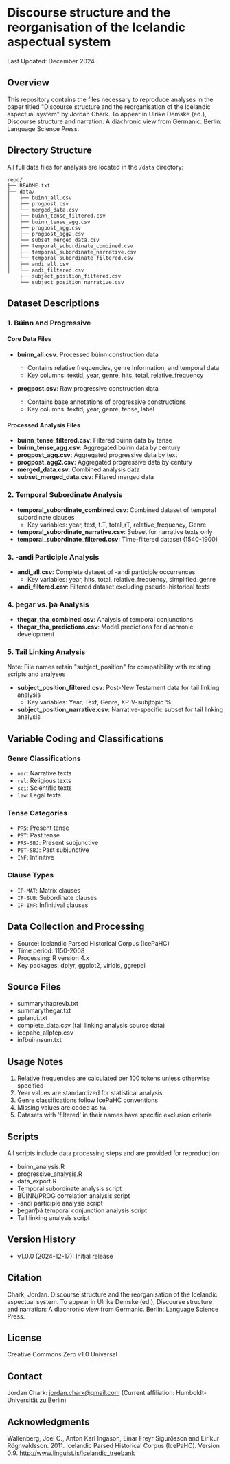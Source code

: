 # Discourse structure and the reorganisation of the Icelandic aspectual system
Last Updated: December 2024

## Overview
This repository contains the files necessary to reproduce analyses in the paper titled "Discourse structure and the reorganisation of the Icelandic aspectual system" by Jordan Chark. To appear in Ulrike Demske (ed.), Discourse structure and narration: A diachronic view from Germanic. Berlin: Language Science Press.

## Directory Structure
All full data files for analysis are located in the `/data` directory:
```
repo/
├── README.txt
├── data/
│   ├── buinn_all.csv
│   ├── progpost.csv
│   └── merged_data.csv
│   ├── buinn_tense_filtered.csv
│   ├── buinn_tense_agg.csv
│   ├── progpost_agg.csv
│   ├── progpost_agg2.csv
│   └── subset_merged_data.csv
│   ├── temporal_subordinate_combined.csv
│   ├── temporal_subordinate_narrative.csv
│   └── temporal_subordinate_filtered.csv
│   ├── andi_all.csv
│   └── andi_filtered.csv
    ├── subject_position_filtered.csv
    └── subject_position_narrative.csv 
```

## Dataset Descriptions

### 1. Búinn and Progressive
#### Core Data Files
- **buinn_all.csv**: Processed búinn construction data
  - Contains relative frequencies, genre information, and temporal data
  - Key columns: textid, year, genre, hits, total, relative_frequency

- **progpost.csv**: Raw progressive construction data
  - Contains base annotations of progressive constructions
  - Key columns: textid, year, genre, tense, label

#### Processed Analysis Files
- **buinn_tense_filtered.csv**: Filtered búinn data by tense
- **buinn_tense_agg.csv**: Aggregated búinn data by century
- **progpost_agg.csv**: Aggregated progressive data by text
- **progpost_agg2.csv**: Aggregated progressive data by century
- **merged_data.csv**: Combined analysis data
- **subset_merged_data.csv**: Filtered merged data

### 2. Temporal Subordinate Analysis
- **temporal_subordinate_combined.csv**: Combined dataset of temporal subordinate clauses
  - Key variables: year, text, t.T, total_rT, relative_frequency, Genre
- **temporal_subordinate_narrative.csv**: Subset for narrative texts only
- **temporal_subordinate_filtered.csv**: Time-filtered dataset (1540-1900)

### 3. -andi Participle Analysis
- **andi_all.csv**: Complete dataset of -andi participle occurrences
  - Key variables: year, hits, total, relative_frequency, simplified_genre
- **andi_filtered.csv**: Filtered dataset excluding pseudo-historical texts

### 4. þegar vs. þá Analysis
- **thegar_tha_combined.csv**: Analysis of temporal conjunctions
- **thegar_tha_predictions.csv**: Model predictions for diachronic development

### 5. Tail Linking Analysis
Note: File names retain "subject_position" for compatibility with existing scripts and analyses
- **subject_position_filtered.csv**: Post-New Testament data for tail linking analysis
  - Key variables: Year, Text, Genre, XP-V-subjtopic %
- **subject_position_narrative.csv**: Narrative-specific subset for tail linking analysis

## Variable Coding and Classifications

### Genre Classifications
- `nar`: Narrative texts
- `rel`: Religious texts
- `sci`: Scientific texts
- `law`: Legal texts

### Tense Categories
- `PRS`: Present tense
- `PST`: Past tense
- `PRS-SBJ`: Present subjunctive
- `PST-SBJ`: Past subjunctive
- `INF`: Infinitive

### Clause Types
- `IP-MAT`: Matrix clauses
- `IP-SUB`: Subordinate clauses
- `IP-INF`: Infinitival clauses

## Data Collection and Processing
- Source: Icelandic Parsed Historical Corpus (IcePaHC)
- Time period: 1150-2008
- Processing: R version 4.x
- Key packages: dplyr, ggplot2, viridis, ggrepel

## Source Files
- summarythaprevb.txt
- summarythegar.txt
- pplandi.txt
- complete_data.csv (tail linking analysis source data)
- icepahc_allptcp.csv
- infbuinnsum.txt

## Usage Notes
1. Relative frequencies are calculated per 100 tokens unless otherwise specified
2. Year values are standardized for statistical analysis
3. Genre classifications follow IcePaHC conventions
4. Missing values are coded as `NA`
5. Datasets with 'filtered' in their names have specific exclusion criteria

## Scripts
All scripts include data processing steps and are provided for reproduction:
- buinn_analysis.R
- progressive_analysis.R
- data_export.R
- Temporal subordinate analysis script
- BÚINN/PROG correlation analysis script
- -andi participle analysis script
- þegar/þá temporal conjunction analysis script
- Tail linking analysis script

## Version History
- v1.0.0 (2024-12-17): Initial release

## Citation
Chark, Jordan. Discourse structure and the reorganisation of the Icelandic aspectual system. To appear in Ulrike Demske (ed.), Discourse structure and narration: A diachronic view from Germanic. Berlin: Language Science Press.

## License
Creative Commons Zero v1.0 Universal

## Contact
Jordan Chark: jordan.chark@gmail.com (Current affiliation: Humboldt-Universität zu Berlin)

## Acknowledgments
Wallenberg, Joel C., Anton Karl Ingason, Einar Freyr Sigurðsson and Eiríkur Rögnvaldsson. 2011. 
Icelandic Parsed Historical Corpus (IcePaHC). Version 0.9. http://www.linguist.is/icelandic_treebank
